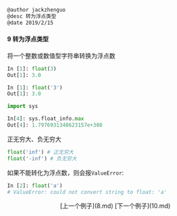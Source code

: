 ```markdown
@author jackzhenguo
@desc 转为浮点类型　
@date 2019/2/15
```
#### 9 转为浮点类型　

将一个整数或数值型字符串转换为浮点数

```python
In [1]: float(3)
Out[1]: 3.0
```

```python
In [1]: float('3')
Out[1]: 3.0
```

```python
import sys

In[4]: sys.float_info.max                                                      
Out[4]: 1.7976931348623157e+308
```

正无穷大、负无穷大
```python
float('inf') # 正无穷大
float('-inf') # 负无穷大
```

如果不能转化为浮点数，则会报`ValueError`:

```python
In [2]: float('a')
# ValueError: could not convert string to float: 'a'
```

<center>[上一个例子](8.md)    [下一个例子](10.md)</center>
